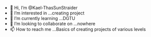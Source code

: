 - 👋 Hi, I’m @Kael-ThasSunStraider
- 👀 I’m interested in ...creating project 
- 🌱 I’m currently learning ...DGTU
- 💞️ I’m looking to collaborate on ...nowhere 
- 📫 How to reach me ...Basics of creating projects of various levels

<!---
Kael-ThasSunStraider/Kael-ThasSunStraider is a ✨ special ✨ repository because its `README.md` (this file) appears on your GitHub profile.
You can click the Preview link to take a look at your changes.
--->
